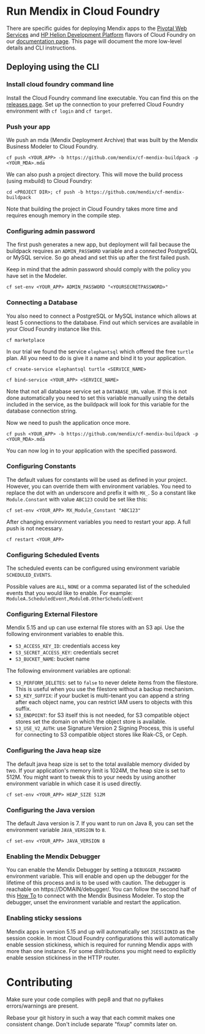 Run Mendix in Cloud Foundry
=====

There are specific guides for deploying Mendix apps to the [Pivotal Web Services](https://world.mendix.com/display/howto50/Deploying+a+Mendix+App+to+Pivotal) and [HP Helion Development Platform](https://world.mendix.com/display/howto50/Deploying+a+Mendix+App+to+HP+Helion) flavors of Cloud Foundry on our [documentation page](https://world.mendix.com/display/howto50/Deploying+a+Mendix+App+to+Cloud+Foundry). This page will document the more low-level details and CLI instructions.


Deploying using the CLI
----


### Install cloud foundry command line

Install the Cloud Foundry command line executable. You can find this on the [releases page](https://github.com/cloudfoundry/cli#stable-release). Set up the connection to your preferred Cloud Foundry environment with `cf login` and `cf target`.


### Push your app

We push an mda (Mendix Deployment Archive) that was built by the Mendix Business Modeler to Cloud Foundry.

    cf push <YOUR_APP> -b https://github.com/mendix/cf-mendix-buildpack -p <YOUR_MDA>.mda

We can also push a project directory. This will move the build process (using mxbuild) to Cloud Foundry:

    cd <PROJECT DIR>; cf push -b https://github.com/mendix/cf-mendix-buildpack

Note that building the project in Cloud Foundry takes more time and requires enough memory in the compile step.


### Configuring admin password

The first push generates a new app, but deployment will fail because the buildpack requires an `ADMIN_PASSWORD` variable and a connected PostgreSQL or MySQL service. So go ahead and set this up after the first failed push.

Keep in mind that the admin password should comply with the policy you have set in the Modeler.

    cf set-env <YOUR_APP> ADMIN_PASSWORD "<YOURSECRETPASSWORD>"


### Connecting a Database

You also need to connect a PostgreSQL or MySQL instance which allows at least 5 connections to the database. Find out which services are available in your Cloud Foundry instance like this.

    cf marketplace

In our trial we found the service `elephantsql` which offered the free `turtle` plan. All you need to do is give it a name and bind it to your application.

    cf create-service elephantsql turtle <SERVICE_NAME>

    cf bind-service <YOUR_APP> <SERVICE_NAME>

Note that not all database service set a `DATABASE_URL` value. If this is not done automatically you need to set this variable manually using the details included in the service, as the buildpack will look for this variable for the database connection string.

Now we need to push the application once more.

    cf push <YOUR_APP> -b https://github.com/mendix/cf-mendix-buildpack -p <YOUR_MDA>.mda

You can now log in to your application with the specified password.


### Configuring Constants

The default values for constants will be used as defined in your project. However, you can override them with environment variables. You need to replace the dot with an underscore and prefix it with `MX_`. So a constant like `Module.Constant` with value `ABC123` could be set like this:

    cf set-env <YOUR_APP> MX_Module_Constant "ABC123"

After changing environment variables you need to restart your app. A full push is not necessary.

    cf restart <YOUR_APP>


### Configuring Scheduled Events

The scheduled events can be configured using environment variable `SCHEDULED_EVENTS`.

Possible values are `ALL`, `NONE` or a comma separated list of the scheduled events that you would like to enable. For example: `ModuleA.ScheduledEvent,ModuleB.OtherScheduledEvent`


### Configuring External Filestore

Mendix 5.15 and up can use external file stores with an S3 api. Use the following environment variables to enable this.

* `S3_ACCESS_KEY_ID`: credentials access key
* `S3_SECRET_ACCESS_KEY`: credentials secret
* `S3_BUCKET_NAME`: bucket name

The following environment variables are optional:
* `S3_PERFORM_DELETES`: set to `false` to never delete items from the filestore. This is useful when you use the filestore without a backup mechanism.
* `S3_KEY_SUFFIX`: if your bucket is multi-tenant you can append a string after each object name, you can restrict IAM users to objects with this suffix.
* `S3_ENDPOINT`: for S3 itself this is not needed, for S3 compatible object stores set the domain on which the object store is available.
* `S3_USE_V2_AUTH`: use Signature Version 2 Signing Process, this is useful for connecting to S3 compatible object stores like Riak-CS, or Ceph.


### Configuring the Java heap size

The default java heap size is set to the total available memory divided by two. If your application's memory limit is 1024M, the heap size is set to 512M. You might want to tweak this to your needs by using another environment variable in which case it is used directly.

    cf set-env <YOUR_APP> HEAP_SIZE 512M


### Configuring the Java version

The default Java version is 7. If you want to run on Java 8, you can set the environment variable `JAVA_VERSION` to `8`.

    cf set-env <YOUR_APP> JAVA_VERSION 8


### Enabling the Mendix Debugger

You can enable the Mendix Debugger by setting a `DEBUGGER_PASSWORD` environment variable. This will enable and open up the debugger for the lifetime of this process and is to be used with caution. The debugger is reachable on https://DOMAIN/debugger/. You can follow the second half of this [How To](https://world.mendix.com/display/howto50/Debugging+Microflows+Remotely) to connect with the Mendix Business Modeler. To stop the debugger, unset the environment variable and restart the application.

### Enabling sticky sessions

Mendix apps in version 5.15 and up will automatically set `JSESSIONID` as the session cookie. In most Cloud Foundry configurations this will automatically enable session stickiness, which is required for running Mendix apps with more than one instance. For some distributions you might need to explicitly enable session stickiness in the HTTP router.


Contributing
====

Make sure your code complies with pep8 and that no pyflakes errors/warnings are present.

Rebase your git history in such a way that each commit makes one consistent change. Don't include separate "fixup" commits later on.
